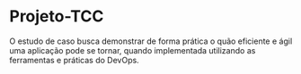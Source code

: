 # Projeto-TCC
O estudo de caso busca demonstrar de forma prática o quão eficiente e ágil uma aplicação pode se tornar, quando implementada utilizando as ferramentas e práticas do DevOps.

